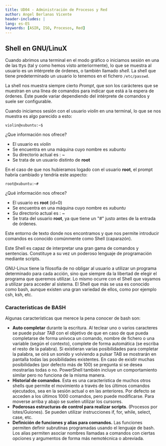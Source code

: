 ```yaml
---
title: UD04 - Administración de Procesos y Red
author: Angel Berlanas Vicente
header-includes: |
lang: es-ES
keywords: [ASIR, ISO, Procesos, Red]
---
```


## Shell en GNU/LinuX

Cuando abrimos una terminal en el modo gráfico o iniciamos sesión en una de las ttys (tal y como hemos visto anteriormente), lo que se muestra al usuario es un intérprete de órdenes, o también llamado *shell*. La shell que tiene predeterminado un usuario lo tenemos en el fichero `/etc/passwd`.

La shell nos muestra siempre cierto *Prompt*, que son los  carácteres que se muestran en una línea de comandos para indicar que está a la espera de órdenes. Éste puede variar dependiendo del intérprete de comandos y suele ser configurable.

Cuando iniciamos sesión con el usuario *violin* en una terminal, lo que se nos muestra es algo parecido a esto:

`violin@xubuntu:~$`


¿Que información nos ofrece?

 * El usuario es *violin*
 * Se encuentra en una máquina cuyo nombre es *xubuntu*
 * Su directorio actual es : *~*
 * Se trata de un usuario distinto de **root**

En el caso de que nos hubieramos logado con el usuario **root**, el prompt habría cambiado y tendría este aspecto:

`root@xubuntu:~#`

¿Qué información nos ofrece?

 * El usuario es **root** (id=0)
 * Se encuentra en una máquina cuyo nombre es *xubuntu*
 * Su directorio actual es : *~*
 * Se trata del usuario **root**, ya que tiene un "#" justo antes de la entrada de órdenes.

Este entorno de texto donde nos encontramos y que nos permite introducir comandos es conocido comúnmente como Shell (caparazón).

Este Shell es capaz de interpretar una gran gama de comandos y sentencias. Constituye a su vez un poderoso lenguaje de programación mediante scripts.

GNU-Linux tiene la filosofía de no obligar al usuario a utilizar un programa determinado para cada acción, sino que siempre da la libertad de elegir el programa que queremos utilizar. Lo mismo ocurre con el Shell que vayamos a utilizar para acceder al sistema. El Shell que más se usa es conocido como bash, aunque existen una gran variedad de ellos, como por ejemplo csh, ksh, etc.

### Características de BASH

Algunas características que merece la pena conocer de bash son:

 * **Auto completar** durante la escritura. Al teclear uno o varios caracteres se puede pulsar *TAB* con el objetivo de que en caso de que pueda completarse de forma unívoca un comando, nombre de fichero o una variable (según el contexto), complete de forma automática (se escriba el resto de la palabra). Si existieran varias posibilidades para completar la palabra, se oirá un sonido y volviendo a pulsar TAB se mostrarán en pantalla todas las posibilidades existentes. En caso de existir muchas posibilidades (por defecto más de 100) se pregunta si se desea mostrarlas todas o no. PowerShell también incluye un comportamiento similar pero no funciona de la misma manera.
 * **Historial de comandos**. Esta es una característica de muchos otros shells que permite el movimiento a través de los últimos comandos ejecutados, sea en la sesión actual o en las anteriores. Por defecto se acceden a los últimos 1000 comandos, pero puede modificarse. Para moverse arriba y abajo se suelen utilizar los cursores.
 * **Poderosas estructuras de control para realizar scripts**. (Procesos por lotes/Guiones). Se pueden utilizar
instrucciones if, for, while, select, case, etc.
 * **Definición de funciones y alias para comandos.** Las funciones permiten definir subrutinas programadas usando el lenguaje de bash. Los alias permiten asociar nombres llamadas a comandos con ciertas opciones y argumentos de forma más nemotécnica o abreviada.

